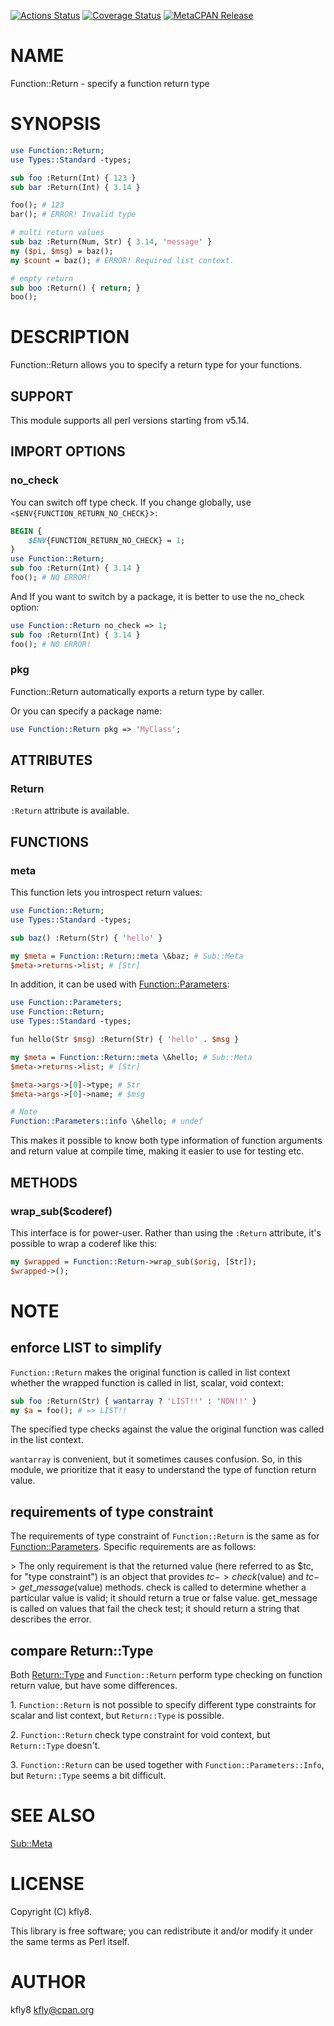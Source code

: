 [![Actions Status](https://github.com/kfly8/p5-Function-Return/workflows/test/badge.svg)](https://github.com/kfly8/p5-Function-Return/actions) [![Coverage Status](https://img.shields.io/coveralls/kfly8/p5-Function-Return/main.svg?style=flat)](https://coveralls.io/r/kfly8/p5-Function-Return?branch=main) [![MetaCPAN Release](https://badge.fury.io/pl/Function-Return.svg)](https://metacpan.org/release/Function-Return)
# NAME

Function::Return - specify a function return type

# SYNOPSIS

```perl
use Function::Return;
use Types::Standard -types;

sub foo :Return(Int) { 123 }
sub bar :Return(Int) { 3.14 }

foo(); # 123
bar(); # ERROR! Invalid type

# multi return values
sub baz :Return(Num, Str) { 3.14, 'message' }
my ($pi, $msg) = baz();
my $count = baz(); # ERROR! Required list context.

# empty return
sub boo :Return() { return; }
boo();
```

# DESCRIPTION

Function::Return allows you to specify a return type for your functions.

## SUPPORT

This module supports all perl versions starting from v5.14.

## IMPORT OPTIONS

### no\_check

You can switch off type check.
If you change globally, use `<$ENV{FUNCTION_RETURN_NO_CHECK}`>:

```perl
BEGIN {
    $ENV{FUNCTION_RETURN_NO_CHECK} = 1;
}
use Function::Return;
sub foo :Return(Int) { 3.14 }
foo(); # NO ERROR!
```

And If you want to switch by a package, it is better to use the no\_check option:

```perl
use Function::Return no_check => 1;
sub foo :Return(Int) { 3.14 }
foo(); # NO ERROR!
```

### pkg

Function::Return automatically exports a return type by caller.

Or you can specify a package name:

```perl
use Function::Return pkg => 'MyClass';
```

## ATTRIBUTES

### Return

`:Return` attribute is available.

## FUNCTIONS

### meta

This function lets you introspect return values:

```perl
use Function::Return;
use Types::Standard -types;

sub baz() :Return(Str) { 'hello' }

my $meta = Function::Return::meta \&baz; # Sub::Meta
$meta->returns->list; # [Str]
```

In addition, it can be used with [Function::Parameters](https://metacpan.org/pod/Function%3A%3AParameters):

```perl
use Function::Parameters;
use Function::Return;
use Types::Standard -types;

fun hello(Str $msg) :Return(Str) { 'hello' . $msg }

my $meta = Function::Return::meta \&hello; # Sub::Meta
$meta->returns->list; # [Str]

$meta->args->[0]->type; # Str
$meta->args->[0]->name; # $msg

# Note
Function::Parameters::info \&hello; # undef
```

This makes it possible to know both type information of function arguments and return value at compile time, making it easier to use for testing etc.

## METHODS

### wrap\_sub($coderef)

This interface is for power-user. Rather than using the `:Return` attribute, it's possible to wrap a coderef like this:

```perl
my $wrapped = Function::Return->wrap_sub($orig, [Str]);
$wrapped->();
```

# NOTE

## enforce LIST to simplify

`Function::Return` makes the original function is called in list context whether the wrapped function is called in list, scalar, void context:

```perl
sub foo :Return(Str) { wantarray ? 'LIST!!' : 'NON!!' }
my $a = foo(); # => LIST!!
```

The specified type checks against the value the original function was called in the list context.

`wantarray` is convenient, but it sometimes causes confusion. So, in this module, we prioritize that it easy to understand the type of function return value.

## requirements of type constraint

The requirements of type constraint of `Function::Return` is the same as for [Function::Parameters](https://metacpan.org/pod/Function%3A%3AParameters). Specific requirements are as follows:

\> The only requirement is that the returned value (here referred to as $tc, for "type constraint") is an object that provides $tc->check($value) and $tc->get\_message($value) methods. check is called to determine whether a particular value is valid; it should return a true or false value. get\_message is called on values that fail the check test; it should return a string that describes the error.

## compare Return::Type

Both [Return::Type](https://metacpan.org/pod/Return%3A%3AType) and `Function::Return` perform type checking on function return value, but have some differences.

1\. `Function::Return` is not possible to specify different type constraints for scalar and list context, but `Return::Type` is possible.

2\. `Function::Return` check type constraint for void context, but `Return::Type` doesn't.

3\. `Function::Return` can be used together with `Function::Parameters::Info`, but `Return::Type` seems a bit difficult.

# SEE ALSO

[Sub::Meta](https://metacpan.org/pod/Sub%3A%3AMeta)

# LICENSE

Copyright (C) kfly8.

This library is free software; you can redistribute it and/or modify
it under the same terms as Perl itself.

# AUTHOR

kfly8 <kfly@cpan.org>
